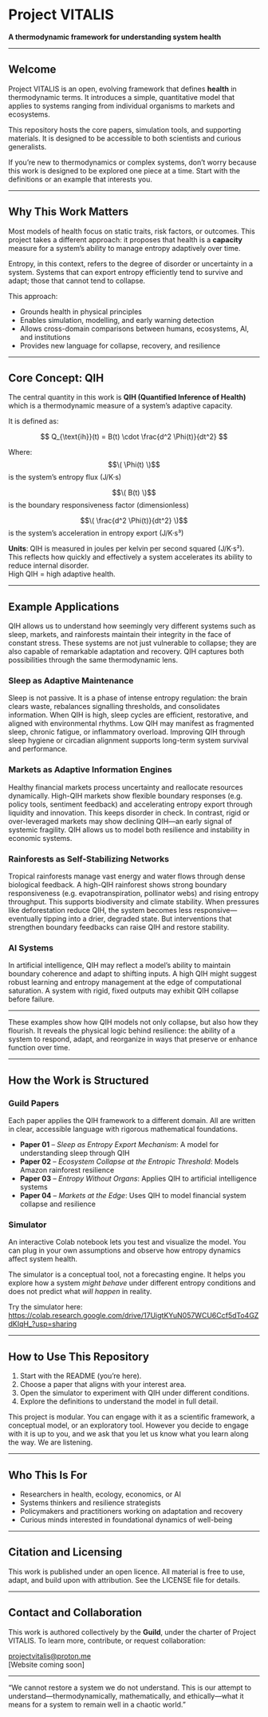 
# Project VITALIS

**A thermodynamic framework for understanding system health**

---

## Welcome

Project VITALIS is an open, evolving framework that defines **health** in thermodynamic terms. It introduces a simple, quantitative model that applies to systems ranging from individual organisms to markets and ecosystems.

This repository hosts the core papers, simulation tools, and supporting materials. It is designed to be accessible to both scientists and curious generalists.

If you’re new to thermodynamics or complex systems, don’t worry because this work is designed to be explored one piece at a time. Start with the definitions or an example that interests you.

---

## Why This Work Matters

Most models of health focus on static traits, risk factors, or outcomes. This project takes a different approach: it proposes that health is a **capacity** measure for a system’s ability to manage entropy adaptively over time.

Entropy, in this context, refers to the degree of disorder or uncertainty in a system. Systems that can export entropy efficiently tend to survive and adapt; those that cannot tend to collapse.

This approach:

- Grounds health in physical principles  
- Enables simulation, modelling, and early warning detection  
- Allows cross-domain comparisons between humans, ecosystems, AI, and institutions  
- Provides new language for collapse, recovery, and resilience  

---

## Core Concept: QIH

The central quantity in this work is **QIH (Quantified Inference of Health)** which is a thermodynamic measure of a system’s adaptive capacity.

It is defined as:

$$
Q_{\text{ih}}(t) = B(t) \cdot \frac{d^2 \Phi(t)}{dt^2}
$$

Where:  
$$\( \Phi(t) \)$$
is the system’s entropy flux (J/K·s)  

$$\( B(t) \)$$ 
is the boundary responsiveness factor (dimensionless)  

$$\( \frac{d^2 \Phi(t)}{dt^2} \)$$ 
is the system’s acceleration in entropy export (J/K·s³)  

**Units**: QIH is measured in joules per kelvin per second squared (J/K·s²).  
This reflects how quickly and effectively a system accelerates its ability to reduce internal disorder.  
High QIH = high adaptive health.

---

## Example Applications

QIH allows us to understand how seemingly very different systems such as sleep, markets, and rainforests maintain their integrity in the face of constant stress. These systems are not just vulnerable to collapse; they are also capable of remarkable adaptation and recovery. QIH captures both possibilities through the same thermodynamic lens.

### Sleep as Adaptive Maintenance  
Sleep is not passive. It is a phase of intense entropy regulation: the brain clears waste, rebalances signalling thresholds, and consolidates information. When QIH is high, sleep cycles are efficient, restorative, and aligned with environmental rhythms. Low QIH may manifest as fragmented sleep, chronic fatigue, or inflammatory overload. Improving QIH through sleep hygiene or circadian alignment supports long-term system survival and performance.

### Markets as Adaptive Information Engines  
Healthy financial markets process uncertainty and reallocate resources dynamically. High-QIH markets show flexible boundary responses (e.g. policy tools, sentiment feedback) and accelerating entropy export through liquidity and innovation. This keeps disorder in check. In contrast, rigid or over-leveraged markets may show declining QIH—an early signal of systemic fragility. QIH allows us to model both resilience and instability in economic systems.

### Rainforests as Self-Stabilizing Networks  
Tropical rainforests manage vast energy and water flows through dense biological feedback. A high-QIH rainforest shows strong boundary responsiveness (e.g. evapotranspiration, pollinator webs) and rising entropy throughput. This supports biodiversity and climate stability. When pressures like deforestation reduce QIH, the system becomes less responsive—eventually tipping into a drier, degraded state. But interventions that strengthen boundary feedbacks can raise QIH and restore stability.

### AI Systems  
In artificial intelligence, QIH may reflect a model’s ability to maintain boundary coherence and adapt to shifting inputs. A high QIH might suggest robust learning and entropy management at the edge of computational saturation. A system with rigid, fixed outputs may exhibit QIH collapse before failure.

---

These examples show how QIH models not only collapse, but also how they flourish. It reveals the physical logic behind resilience: the ability of a system to respond, adapt, and reorganize in ways that preserve or enhance function over time.

---

## How the Work is Structured

### Guild Papers
Each paper applies the QIH framework to a different domain. All are written in clear, accessible language with rigorous mathematical foundations.

- **Paper 01** – *Sleep as Entropy Export Mechanism*: A model for understanding sleep through QIH  
- **Paper 02** – *Ecosystem Collapse at the Entropic Threshold*: Models Amazon rainforest resilience  
- **Paper 03** – *Entropy Without Organs*: Applies QIH to artificial intelligence systems  
- **Paper 04** – *Markets at the Edge*: Uses QIH to model financial system collapse and resilience  

### Simulator
An interactive Colab notebook lets you test and visualize the model. You can plug in your own assumptions and observe how entropy dynamics affect system health.

The simulator is a conceptual tool, not a forecasting engine. It helps you explore how a system *might behave* under different entropy conditions and does not predict what *will happen* in reality.

Try the simulator here: https://colab.research.google.com/drive/17UigtKYuN057WCU6Ccf5dTo4GZdKIqH_?usp=sharing

---

## How to Use This Repository

1. Start with the README (you’re here).  
2. Choose a paper that aligns with your interest area.  
3. Open the simulator to experiment with QIH under different conditions.  
4. Explore the definitions to understand the model in full detail.  

This project is modular. You can engage with it as a scientific framework, a conceptual model, or an exploratory tool. However you decide to engage with it is up to you, and we ask that you let us know what you learn along the way. We are listening.

---

## Who This Is For

- Researchers in health, ecology, economics, or AI  
- Systems thinkers and resilience strategists  
- Policymakers and practitioners working on adaptation and recovery  
- Curious minds interested in foundational dynamics of well-being  

---

## Citation and Licensing

This work is published under an open licence. All material is free to use, adapt, and build upon with attribution. See the LICENSE file for details.

---

## Contact and Collaboration

This work is authored collectively by the **Guild**, under the charter of Project VITALIS. To learn more, contribute, or request collaboration:

projectvitalis@proton.me  
[Website coming soon]  

---

“We cannot restore a system we do not understand. This is our attempt to understand—thermodynamically, mathematically, and ethically—what it means for a system to remain well in a chaotic world.”

